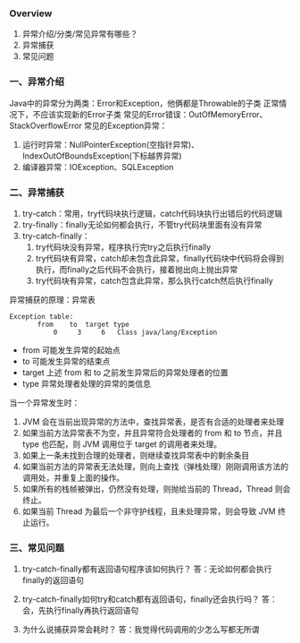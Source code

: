 ### Overview
1. 异常介绍/分类/常见异常有哪些？
2. 异常捕获
3. 常见问题

### 一、异常介绍

Java中的异常分为两类：Error和Exception，他俩都是Throwable的子类
正常情况下，不应该实现新的Error子类
常见的Error错误：OutOfMemoryError、StackOverflowError
常见的Exception异常：
1. 运行时异常：NullPointerException(空指针异常)、IndexOutOfBoundsException(下标越界异常)
2. 编译器异常：IOException、SQLException

### 二、异常捕获

1. try-catch：常用，try代码块执行逻辑，catch代码块执行出错后的代码逻辑
2. try-finally：finally无论如何都会执行，不管try代码块里面有没有异常
3. try-catch-finally：
    1. try代码块没有异常，程序执行完try之后执行finally
    2. try代码块有异常，catch却未包含此异常，finally代码块中代码将会得到执行，而finally之后代码不会执行，接着抛出向上抛出异常
    3. try代码块有异常，catch包含此异常，那么执行catch然后执行finally

异常捕获的原理：异常表
```
Exception table:
       from    to  target type
           0     3     6   Class java/lang/Exception
```
- from 可能发生异常的起始点
- to 可能发生异常的结束点
- target 上述 from 和 to 之前发生异常后的异常处理者的位置
- type 异常处理者处理的异常的类信息

当一个异常发生时：

1. JVM 会在当前出现异常的方法中，查找异常表，是否有合适的处理者来处理
2. 如果当前方法异常表不为空，并且异常符合处理者的 from 和 to 节点，并且 type 也匹配，则 JVM 调用位于 target 的调用者来处理。
3. 如果上一条未找到合理的处理者，则继续查找异常表中的剩余条目
4. 如果当前方法的异常表无法处理，则向上查找（弹栈处理）刚刚调用该方法的调用处，并重复上面的操作。
5. 如果所有的栈帧被弹出，仍然没有处理，则抛给当前的 Thread，Thread 则会终止。
6. 如果当前 Thread 为最后一个非守护线程，且未处理异常，则会导致 JVM 终止运行。

### 三、常见问题
1. try-catch-finally都有返回语句程序该如何执行？
答：无论如何都会执行finally的返回语句

2. try-catch-finally如何try和catch都有返回语句，finally还会执行吗？
答：会，先执行finally再执行返回语句

3. 为什么说捕获异常会耗时？
答：我觉得代码调用的少怎么写都无所谓